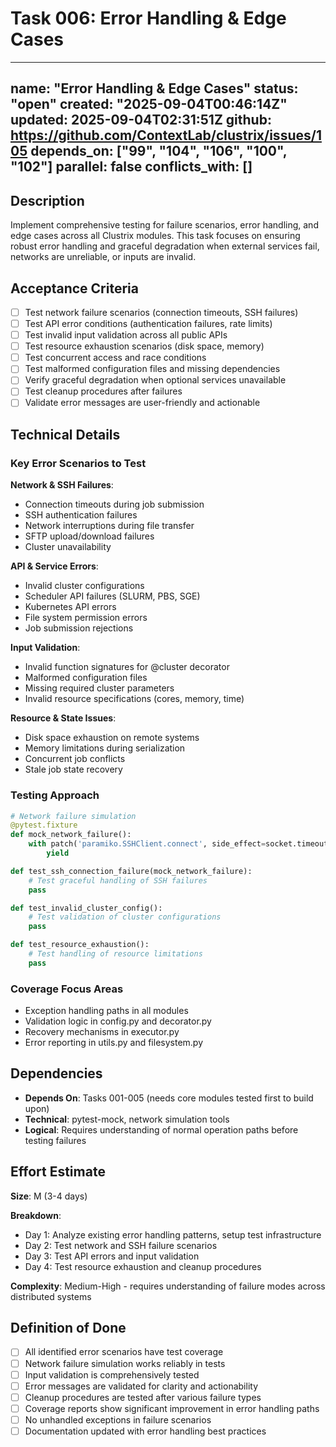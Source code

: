 # Task 006: Error Handling & Edge Cases

---
name: "Error Handling & Edge Cases"
status: "open"
created: "2025-09-04T00:46:14Z"
updated: 2025-09-04T02:31:51Z
github: https://github.com/ContextLab/clustrix/issues/105
depends_on: ["99", "104", "106", "100", "102"]
parallel: false
conflicts_with: []
---

## Description

Implement comprehensive testing for failure scenarios, error handling, and edge cases across all Clustrix modules. This task focuses on ensuring robust error handling and graceful degradation when external services fail, networks are unreliable, or inputs are invalid.

## Acceptance Criteria

- [ ] Test network failure scenarios (connection timeouts, SSH failures)
- [ ] Test API error conditions (authentication failures, rate limits)
- [ ] Test invalid input validation across all public APIs
- [ ] Test resource exhaustion scenarios (disk space, memory)
- [ ] Test concurrent access and race conditions
- [ ] Test malformed configuration files and missing dependencies
- [ ] Verify graceful degradation when optional services unavailable
- [ ] Test cleanup procedures after failures
- [ ] Validate error messages are user-friendly and actionable

## Technical Details

### Key Error Scenarios to Test

**Network & SSH Failures**:
- Connection timeouts during job submission
- SSH authentication failures
- Network interruptions during file transfer
- SFTP upload/download failures
- Cluster unavailability

**API & Service Errors**:
- Invalid cluster configurations
- Scheduler API failures (SLURM, PBS, SGE)
- Kubernetes API errors
- File system permission errors
- Job submission rejections

**Input Validation**:
- Invalid function signatures for @cluster decorator
- Malformed configuration files
- Missing required cluster parameters
- Invalid resource specifications (cores, memory, time)

**Resource & State Issues**:
- Disk space exhaustion on remote systems
- Memory limitations during serialization
- Concurrent job conflicts
- Stale job state recovery

### Testing Approach
```python
# Network failure simulation
@pytest.fixture
def mock_network_failure():
    with patch('paramiko.SSHClient.connect', side_effect=socket.timeout):
        yield

def test_ssh_connection_failure(mock_network_failure):
    # Test graceful handling of SSH failures
    pass

def test_invalid_cluster_config():
    # Test validation of cluster configurations
    pass

def test_resource_exhaustion():
    # Test handling of resource limitations
    pass
```

### Coverage Focus Areas
- Exception handling paths in all modules
- Validation logic in config.py and decorator.py
- Recovery mechanisms in executor.py
- Error reporting in utils.py and filesystem.py

## Dependencies

- **Depends On**: Tasks 001-005 (needs core modules tested first to build upon)
- **Technical**: pytest-mock, network simulation tools
- **Logical**: Requires understanding of normal operation paths before testing failures

## Effort Estimate

**Size**: M (3-4 days)

**Breakdown**:
- Day 1: Analyze existing error handling patterns, setup test infrastructure
- Day 2: Test network and SSH failure scenarios
- Day 3: Test API errors and input validation
- Day 4: Test resource exhaustion and cleanup procedures

**Complexity**: Medium-High - requires understanding of failure modes across distributed systems

## Definition of Done

- [ ] All identified error scenarios have test coverage
- [ ] Network failure simulation works reliably in tests
- [ ] Input validation is comprehensively tested
- [ ] Error messages are validated for clarity and actionability
- [ ] Cleanup procedures are tested after various failure types
- [ ] Coverage reports show significant improvement in error handling paths
- [ ] No unhandled exceptions in failure scenarios
- [ ] Documentation updated with error handling best practices
